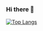 ### Hi there 👋

[![Top Langs](https://github-readme-stats.vercel.app/api/top-langs/?username=kdhur&layout=compact&text_color=daf7dc&bg_color=#EEE8AA)](https://github.com/kdhur/github-readme-stats)

